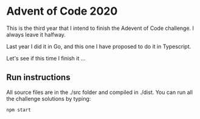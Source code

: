 # Advent of Code 2020

This is the third year that I intend to finish the Adevent of Code challenge. I always leave it halfway.

Last year I did it in Go, and this one I have proposed to do it in Typescript.

Let's see if this time I finish it ...

## Run instructions

All source files are in the ./src folder and compiled in ./dist. You can run all the challenge solutions by typing:

```bash
npm start
```
